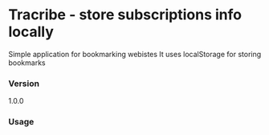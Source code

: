# Tracribe - store subscriptions info locally

Simple application for bookmarking webistes
It uses localStorage for storing bookmarks 

### Version
1.0.0

### Usage

